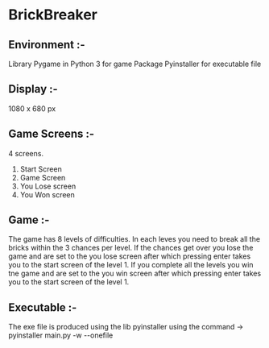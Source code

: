 # BrickBreaker

## Environment :-
  Library Pygame in Python 3 for game
  Package Pyinstaller for executable file

## Display :-
  1080 x 680 px

## Game Screens :-
  4 screens.
  1. Start Screen
  2. Game Screen
  3. You Lose screen
  4. You Won screen
  
## Game :-
  The game has 8 levels of difficulties. 
  In each leves you need to break all the bricks within the 3 chances per level.
  If the chances get over you lose the game and are set to the you lose screen after which pressing enter takes you to the start screen of the level 1.
  If you complete all the levels you win tne game and are set to the you win screen after which pressing enter takes you to the start screen of the level 1.

## Executable :-
  The exe file is produced using the lib pyinstaller using the command ->
      pyinstaller main.py -w --onefile
